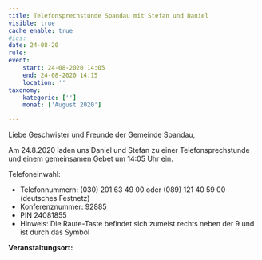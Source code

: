 ```yaml
---
title: Telefonsprechstunde Spandau mit Stefan und Daniel
visible: true
cache_enable: true
#ics: 
date: 24-08-20
rule: 
event:
	start: 24-08-2020 14:05
	end: 24-08-2020 14:15
	location: ''
taxonomy:
	kategorie: ['']
	monat: ['August 2020']

---
```

Liebe Geschwister und Freunde der Gemeinde Spandau,

Am 24.8.2020 laden uns Daniel und Stefan zu einer Telefonsprechstunde und einem gemeinsamen Gebet um 14:05 Uhr ein.

Telefoneinwahl:
* Telefonnummern: (030) 201 63 49 00 oder (089) 121 40 59 00 (deutsches Festnetz)
* Konferenznummer: 92885
* PIN 24081855
* Hinweis: Die Raute-Taste befindet sich zumeist rechts neben der 9 und ist durch das Symbol 


**Veranstaltungsort:** 

